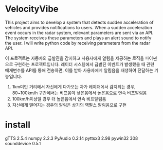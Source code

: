 # VelocityVibe

This project aims to develop a system that detects sudden acceleration of vehicles and provides notifications to users. 
When a sudden acceleration event occurs in the radar system, relevant parameters are sent via an API. 
The system receives these parameters and plays an alert sound to notify the user. I will write python code by receiving parameters from the radar API.

이 프로젝트는 자동차의 급발진을 감지하고 사용자에게 알림을 제공하는 로직을 파이썬으로 구현하는 프로젝트입니다.
레이더 시스템에서 급발진 이벤트가 발생했을 때 관련 매개변수를 API를 통해 전송하면, 이를 받아 사용자에게 알림음을 재생하여 전달하는 기능입니다.

1. 1km미만 거리에서 자신에게 다가오는 차가 레이더에서 감지되는 경우, 80~100km/h 구간에서는 비프음이 낮은음에서 높은음으로 연속 비프알림음
2. 100km/h이상일 경우 더 높은음에서 연속 비프알림음 
3. 자신에게 멀어지는 경우의 알림은 상기의 역펄스 알림음으로 구현

# install
gTTS               2.5.4
numpy              2.2.3
PyAudio            0.2.14
pyttsx3            2.98
pywin32            308
sounddevice        0.5.1